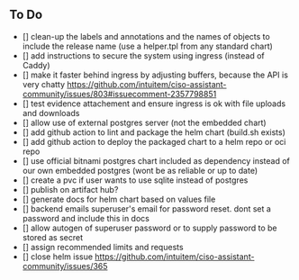 ## To Do

- [] clean-up the labels and annotations and the names of objects to include the release name (use a helper.tpl from any standard chart)
- [] add instructions to secure the system using ingress (instead of Caddy)
- [] make it faster behind ingress by adjusting buffers, because the API is very chatty https://github.com/intuitem/ciso-assistant-community/issues/803#issuecomment-2357798851
- [] test evidence attachement and ensure ingress is ok with file uploads and downloads
- [] allow use of external postgres server (not the embedded chart)
- [] add github action to lint and package the helm chart (build.sh exists)
- [] add github action to deploy the packaged chart to a helm repo or oci repo
- [] use official bitnami postgres chart included as dependency instead of our own embedded postgres (wont be as reliable or up to date)
- [] create a pvc if user wants to use sqlite instead of postgres
- [] publish on artifact hub?
- [] generate docs for helm chart based on values file
- [] backend emails superuser's email for password reset. dont set a password and include this in docs
- [] allow autogen of superuser password or to supply password to be stored as secret
- [] assign recommended limits and requests
- [] close helm issue https://github.com/intuitem/ciso-assistant-community/issues/365
